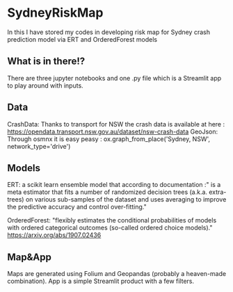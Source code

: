 # SydneyRiskMap
In this I have stored my codes in developing risk map for Sydney crash prediction model via ERT and OrderedForest models 
## What is in there!?
There are three jupyter notebooks and one .py file which is a Streamlit app to play around with inputs.

## Data
CrashData: Thanks to transport for NSW the crash data is available at here : https://opendata.transport.nsw.gov.au/dataset/nsw-crash-data
GeoJson: Through osmnx it is easy peasy : ox.graph_from_place('Sydney, NSW', network_type='drive')

## Models
ERT: a scikit learn ensemble model that according to documentation :" is a meta estimator that fits a number of randomized decision trees (a.k.a. extra-trees) on various sub-samples of the dataset and uses averaging to improve the predictive accuracy and control over-fitting."

OrderedForest: "flexibly estimates the conditional probabilities of models with ordered categorical outcomes (so-called ordered choice models)." https://arxiv.org/abs/1907.02436

## Map&App
Maps are generated using Folium and Geopandas (probably a heaven-made combination).
App is a simple Streamlit product with a few filters.
